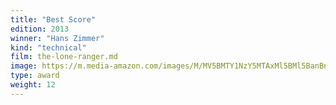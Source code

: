 ```yaml
---
title: "Best Score"
edition: 2013
winner: "Hans Zimmer"
kind: "technical"
film: the-lone-ranger.md
image: https://m.media-amazon.com/images/M/MV5BMTY1NzY5MTAxMl5BMl5BanBnXkFtZTcwMTgwNTU1OA@@._V1_FMjpg_UX1280_.jpg
type: award
weight: 12
---
```

